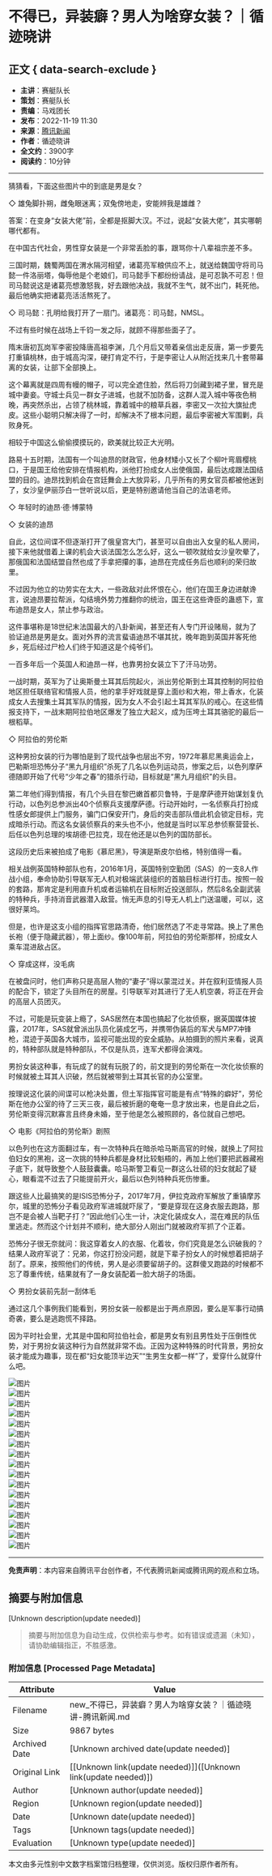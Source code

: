 # 不得已，异装癖？男人为啥穿女装？｜循迹晓讲

## 正文 { data-search-exclude }


- **主讲**：赛艇队长
- **策划**：赛艇队长
- **责编**：马戏团长
- **发布**：2022-11-19 11:30
- **来源**：[腾讯新闻](https://news.qq.com/omn/author/8QMf139f7YIZvTvd)
- **作者**：循迹晓讲
- **全文约**：3900字 
- **阅读约**：10分钟

---

猜猜看，下面这些图片中的到底是男是女？

◇ 雄兔脚扑朔，雌兔眼迷离；双兔傍地走，安能辨我是雄雌？

答案：在变身“女装大佬”前，全都是抠脚大汉。不过，说起“女装大佬”，其实哪朝哪代都有。

在中国古代社会，男性穿女装是一个非常丢脸的事，跟骂你十八辈祖宗差不多。

三国时期，魏蜀两国在渭水隔河相望，诸葛亮军粮供应不上，就送给魏国守将司马懿一件洛丽塔，侮辱他是个老娘们，司马懿手下都纷纷请战，是可忍孰不可忍！但司马懿说这是诸葛亮想激怒我，好去跟他决战，我就不生气，就不出门，耗死他。最后他确实把诸葛亮活活熬死了。

◇ 司马懿：孔明给我打开了一扇门。诸葛亮：司马懿，NMSL。

不过有些时候在战场上千钧一发之际，就顾不得那些面子了。

隋末唐初瓦岗军李密投降唐高祖李渊，几个月后又带着亲信出走反唐，第一步要先打重镇桃林，由于城高沟深，硬打肯定不行，于是李密让人从附近找来几十套带幕离的女装，让部下全部换上。

这个幕离就是四周有幔的帽子，可以完全遮住脸，然后将刀剑藏到裙子里，冒充是城中妻妾。守城士兵见一群女子进城，也就不加防备，这群人混入城中等夜色稍晚，再突然杀出，占领了桃林城，靠着城中的粮草兵器，李密又一次拉大旗扯虎皮。这些小聪明只解决得了一时，却解决不了根本问题，最后李密被大军围剿，兵败身死。

相较于中国这么偷偷摸摸玩的，欧美就比较正大光明。

路易十五时期，法国有一个叫迪昂的财政官，他身材矮小又长了个柳叶弯眉樱桃口，于是国王给他安排在情报机构，派他打扮成女人出使俄国，最后达成跟法国结盟的目的。迪昂找到机会在宫廷舞会上大放异彩，几乎所有的男女官员都被他迷到了，女沙皇伊丽莎白一世听说以后，更是特别邀请他当自己的法语老师。

◇ 年轻时的迪昂·德·博蒙特

◇ 女装的迪昂

自此，这位间谍不但逐渐打开了俄皇宫大门，甚至可以自由出入女皇的私人房间，接下来他就借着上课的机会大谈法国怎么怎么好，这么一顿吹就给女沙皇吹晕了，那俄国和法国结盟自然也成了手拿把攥的事，迪昂在完成任务后也顺利的荣归故里。

不过因为他立的功劳实在太大，一些政敌对此怀恨在心，他们在国王身边进献谗言，说迪昂要拉帮派，勾结境外势力推翻你的统治，国王在这些谗臣的蛊惑下，宣布迪昂是女人，禁止参与政治。

这件事堪称是18世纪末法国最大的八卦新闻，甚至还有人专门开设赌局，就为了验证迪昂是男是女。面对外界的流言蜚语迪昂不堪其扰，晚年跑到英国并客死他乡，死后经过尸检人们终于知道这是个纯爷们。

一百多年后一个英国人和迪昂一样，也靠男扮女装立下了汗马功劳。

一战时期，英军为了让奥斯曼土耳其后院起火，派出劳伦斯到土耳其控制的阿拉伯地区担任联络官和情报人员，他的拿手好戏就是穿上面纱和大袍，带上香水，化装成女人去搜集土耳其军队的情报，因为女人不会引起土耳其军队的戒心。在这些情报支持下，一战末期阿拉伯地区爆发了独立大起义，成为压垮土耳其骆驼的最后一根稻草。

◇ 阿拉伯的劳伦斯

这种男扮女装的行为哪怕是到了现代战争也层出不穷，1972年慕尼黑奥运会上，巴勒斯坦恐怖分子“黑九月组织”杀死了几名以色列运动员，惨案之后，以色列摩萨德随即开始了代号“少年之春”的猎杀行动，目标就是“黑九月组织”的头目。

第二年他们得到情报，有几个头目在黎巴嫩首都贝鲁特，于是摩萨德开始谋划复仇行动，以色列总参派出40个侦察兵支援摩萨德。行动开始时，一名侦察兵打扮成性感女郎提供上门服务，骗门口保安开门，身后的突击部队借此机会锁定目标，完成暗杀行动。而这名女装侦察兵的来头也不小，他就是当时以军总参侦察营营长、后任以色列总理的埃胡德·巴拉克，现在他还是以色列的国防部长。

这段历史后来被拍成了电影《慕尼黑》，导演是斯皮尔伯格，特别值得一看。

相关战例英国特种部队也有，2016年1月，英国特别空勤团（SAS）的一支8人作战小组，奉命协助引导联军无人机对极端武装组织的首脑目标进行打击。按照一般的套路，那肯定是利用直升机或者运输机在目标附近投送部队，然后8名全副武装的特种兵，手持消音武器潜入敌营。悄无声息的引导无人机上门送温暖，可以，这很好莱坞。

但是，也许是这支小组的指挥官思路清奇，他们居然选了不走寻常路。换上了黑色长袍（便于隐藏武器），带上面纱。像100年前，阿拉伯的劳伦斯那样，扮成女人乘车混进敌占区。

◇ 穿成这样，没毛病

在被盘问时，他们声称只是高层人物的“妻子”得以蒙混过关。并在叙利亚情报人员的配合下，锁定了头目所在的房屋。引导联军对其进行了无人机空袭，将正在开会的高层人员团灭。

不过，可能是玩变装上瘾了，SAS居然在本国也搞起了化妆侦察，据英国媒体披露，2017年，SAS就曾派出队员化装成乞丐，并携带伪装后的军犬与MP7冲锋枪，混迹于英国各大城市，监视可能出现的安全威胁。从拍摄到的照片来看，说真的，特种部队就是特种部队，不仅是队员，连军犬都得会演戏。

男扮女装这种事，有玩成了的就有玩脱了的，前文提到的劳伦斯在一次化妆侦察的时候就被土耳其人识破，然后就被带到土耳其长官的办公室里。

按理说这化装的间谍可以枪决处置，但土军指挥官可能是有点“特殊的癖好”，劳伦斯在他办公室的待了三天三夜，最后被折磨的奄奄一息才放出来，也是自此之后，劳伦斯变得沉默寡言且终身未婚，至于他是怎么被照顾的，各位就自己想吧。

◇ 电影《阿拉伯的劳伦斯》剧照

以色列也在这方面翻过车，有一次特种兵在暗杀哈马斯高官的时候，就换上了阿拉伯妇女的黑袍，这一次挑的特种兵都是身材比较魁梧的，再加上他们要把武器藏袍子底下，就导致整个人鼓鼓囊囊。哈马斯警卫看见一群这么壮硕的妇女就起了疑心，眼看混不过去了只能提前开火，最后以色列特种兵死伤惨重。

跟这些人比最搞笑的是ISIS恐怖分子，2017年7月，伊拉克政府军解放了重镇摩苏尔，城里的恐怖分子看见政府军进城就吓尿了，“要是穿现在这身衣服去跑路，那岂不是会被人当靶子打？”因此他们心生一计，决定化装成女人，混在难民的队伍里逃走。然而这个计划并不顺利，绝大部分人刚出门就被政府军抓了个正着。

恐怖分子很无奈就问：我这穿着女人的衣服、化着妆，你们究竟是怎么识破我的？结果人政府军说了：兄弟，你这打扮没问题，就是下辈子扮女人的时候想着把胡子刮了。原来，按照他们的传统，男人是必须要留胡子的。这群傻叉跑路的时候都不忘了尊重传统，结果就有了一身女装配着一脸大胡子的场面。

◇ 男扮女装前先刮一刮体毛

通过这几个事例我们能看到，男扮女装一般都是出于两点原因，要么是军事行动搞奇袭，要么是逃跑慌不择路。

因为平时社会里，尤其是中国和阿拉伯社会，都是男女有别且男性处于压倒性优势，对于男扮女装这种行为自然就非常不齿。正因为这种特殊的时代背景，男扮女装才能成为趣事，现在都“妇女能顶半边天”“生男生女都一样”了，爱穿什么就穿什么吧。

![图片](https://inews.gtimg.com/newsapp_bt/0/15438549222/641)  
![图片](https://inews.gtimg.com/newsapp_bt/0/15438549223/641)  
![图片](https://inews.gtimg.com/newsapp_bt/0/15438549451/641)  
![图片](https://inews.gtimg.com/newsapp_bt/0/15438549452/641)  
![图片](https://inews.gtimg.com/newsapp_bt/0/15438549456/641)  
![图片](https://inews.gtimg.com/newsapp_bt/0/15438549774/641)  
![图片](https://inews.gtimg.com/newsapp_bt/0/15438549812/641)  
![图片](https://inews.gtimg.com/newsapp_bt/0/15438549821/641)  
![图片](https://inews.gtimg.com/newsapp_bt/0/15438550049/641)  
![图片](https://inews.gtimg.com/newsapp_bt/0/15438550054/641)  
![图片](https://inews.gtimg.com/newsapp_bt/0/15438550056/641)  
![图片](https://inews.gtimg.com/newsapp_bt/0/15438550257/641)  
![图片](https://inews.gtimg.com/newsapp_bt/0/15438550258/641)  
![图片](https://inews.gtimg.com/newsapp_bt/0/15438550260/641)  
![图片](https://inews.gtimg.com/newsapp_bt/0/15438551817/641)  
![图片](https://inews.gtimg.com/newsapp_bt/0/15438551819/641)  
![图片](https://inews.gtimg.com/newsapp_bt/0/15438551822/641)  

---

**免责声明**：本内容来自腾讯平台创作者，不代表腾讯新闻或腾讯网的观点和立场。
<!-- tcd_original_link https://new.qq.com/rain/a/20221119A02JC100 -->


## 摘要与附加信息

<!-- tcd_abstract -->
[Unknown description(update needed)]
<!-- tcd_abstract_end -->

> 摘要与附加信息为自动生成，仅供检索与参考。如有错误或遗漏（未知），请协助编辑指正，不胜感激。

### 附加信息 [Processed Page Metadata]

| Attribute       | Value                                  |
|-----------------|----------------------------------------|
| Filename        | new_不得已，异装癖？男人为啥穿女装？｜循迹晓讲-腾讯新闻.md                             |
| Size            | 9867 bytes                           |
| Archived Date   | [Unknown archived date(update needed)]                             |
| Original Link   | [[Unknown link(update needed)]]([Unknown link(update needed)])                       |
| Author          | [Unknown author(update needed)]                               |
| Region          | [Unknown region(update needed)]                               |
| Date            | [Unknown date(update needed)]                                 |
| Tags            | [Unknown tags(update needed)]                                 |
| Evaluation            | [Unknown type(update needed)]                                 |
<!-- tcd_table_end -->

本文由多元性别中文数字档案馆归档整理，仅供浏览。版权归原作者所有。
